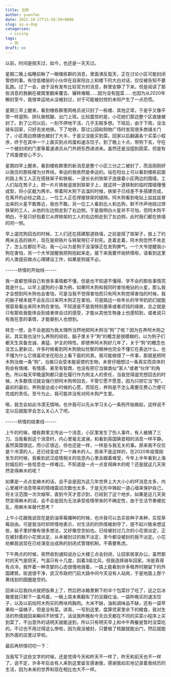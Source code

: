 ```yaml
---
title: 当狗
author: yuanfan
date: 2022-10-27T15:58:56+0800
slug: as-a-dog
categories:
  - Living
tags:
  - 狗
draft: no
---
```


以前，时间是按天过，如今，也还是一天天过。

<!--more-->

星期二晚上临睡前瞅了一眼楼栋群的消息，里面沸反盈天，正在讨论小区可能封闭管控的事。有住低楼层的小伙伴在自家阳台上和楼下的大白对话，仅仅被告知不要乱跑。过了一会，由于没有发布比较官方的消息，群里安静了下来。但是阅读了那些消息的我躺在被窝里翻来覆去、辗转难眠……因为没有囤菜……也因为从2020年解封至今，我很幸运地从没被封过，对于可能被封控的未知产生了一点恐慌。

星期三早上醒来，看到楼栋群里网格员说只封了一栋楼、其他正常，于是乎又像平常一样遛狗、排队做核酸、出门上班。比较震惊的是，小花她们那边整个区直接被封了。到了公司以后，一刻不停地干活，几乎无暇多想。下班后，由于下雨，没法骑车回家，只好去坐地铁。下了地铁，穿过公园和购物广场时发现很多商铺关门了，小区周边商铺也被封了大半，于是又没能买到菜。回家以后翻遍各个买菜小程序，终于在其中一个上面买到点鸡蛋和速冻饺子。到了晚上十点，带狗下去，守在一个被封闭的门里等着速递员从门外把东西递进来。虽然还是没囤到蔬菜，但是有了鸡蛋便安心不少。

星期四早上醒来，看到楼栋群里的新消息是整个小区三分之二被封了，而且刚刚好以我住的那栋楼为分界线，幸运的我依然是幸运的。站在阳台上可以看到楼栋前面的路上有工人正在搭铁架子和铁板，一道长长的铁架子连接着小区两边的围墙，工人们站在凳子上，把一片片铁板竖放到铁架子上，就这样一道铁制的临时围墙慢慢成型，将小区截为两半。带着阿木狗下去溜的时候，铁架子已经差不多搭建完成，在离开的必经之路上，一位工人正在焊接铁架的缝隙。阿木狗看到电钻上兹兹兹冒出来的火星不敢靠近，我也不敢。另一位工人看到怂人和怂狗，默不作声地绕过焊铁架的工人，从他的左边侧走到了右边侧，于是我明白火星并不可怕，但阿木狗不明白，于是只好抱着它从焊铁架的工人的右边侧走到了左边侧，此时我们都在铁墙的同一侧。

早上遛完狗回去的时候，工人们还在搭建那道铁墙，之前是搭了铁架子，放上了约两米五高的铁片，现在是把铁片与铁架用钉子封死。走着走着，阿木狗忽然不肯走了，怎么拉都拉不动，我一心以为是狗子没溜够正在发狗脾气。一个大爷提醒我小狗在害怕，另一个大爷提醒我把狗抱起来走。接下来我要开始矫情啦，请看到这里的人类提前做点心理建设工作，如果是狗就不必。

------矫情的开始线------

我一直都觉得自己有很多事情都不懂，但是也不知道不懂得、学不会的那些事情究竟是什么。以早上遛狗的小事为例，如果阿木狗和我同时害怕电钻的火星，那么我才会想到阿木狗也会害怕，可是当我不觉得害怕而只有阿木狗觉得害怕的时候，我的脑子根本就不会反应过来阿木狗正在害怕，可是路边一些年长的爷爷奶奶们就能很容易看出来阿木狗在害怕。不知道是不是我特别愚笨或者迟钝的缘故，总之就是只有那些我能体会到或者体会过的感受，才能从其他生物身上也感知到，或者说只有我在意的事情，才能替别人也想到。

转念一想，会不会是因为我太理所当然地把阿木狗当“狗”了呢？因为在养阿木狗之前，其实我也没什么养狗的经验，脑子里关于“狗”的概念是很模糊的，以为狗子们都天生具备忠诚、勇猛、护主的特性。即使养阿木狗好几年了，关于“狗”的概念也没怎么更新过，许多时候看到阿木狗貌似忧郁的眼神也完全不懂它在表达什么，也不懂为什么它很喜欢坐在阳台上看下面的风景。我可能做错了一件事，那就是把阿木狗当做一条“狗”，当做只会受本能驱使的生物，未曾仔细想过一条真实而具体的狗会有情绪、有情感、甚至有智商，也没有把它当做类似“家人”或者“伙伴”的角色。所以每天早晚遛狗都只是在履行作为狗主人的责任，当我觉得遛完想回去的时候，大多数情况就会强行把阿木狗带回去，不管它愿不愿意，因为只把它当“狗”。最初的最初，养狗是达成小时候的心愿，而现在，养狗是不怎么需要花费心力便可完成的责任。至今为止，我可能并没有对阿木狗产生爱。

唉，我怎会如此冷漠无情呐。也许我可以先从学习关心一条狗开始做起，这样说不定以后就能学会怎么关心人了吧。

------矫情的结束线------

上午的时候，楼栋群里又传出一个消息，小区里发生了伤人事件，有人被捅了三刀。当我看到这个消息时，内心里毫无波澜，和看到英国换首相的消息一样平静。虽然英国很远，而小区很近，但也还是一样，一样是与我无关的事。原来我不仅仅是个冷漠的人，还已经变成了一个麻木的人。原来不是这样的，在2020年疫情刚发生的时候，我看到武汉疫情相关的信息内心里会跟着难受，今年上半年看到上海封城后的一些信息也一样难过。不知道是一点一点变得麻木的呢？还是就这几天突然变得麻木的呢？

如果是一点点变麻木的话，会不会是因为这几年世界上大大小小的坏消息太多，内心里被坏消息带来的情绪震动次数也太多，于是无形中铸起一道心墙来保护自己，将关注范围一次次缩窄，直到今天才意识到，已经到了这个地步。如果是这几天突然变得麻木的话，会不会是因为无法承受疫情带来的不确定性，由于生活节奏被扰乱，用麻木来替代思考？

上午小花跟我说现在是奶油草莓播种的时候，也许我可以去买些种子来种，实现草莓自由。可是我当时却矫情地表示，对生活的的热情被剥夺了，提不起兴致来想这些，脑子里好像有很多想法，又好像空空如也。已经被封过几次的小花很淡定，正在被封着的小花很淡定，从未被封过的我不淡定，至今都没被封的我不淡定。小花劝解我说现在已经演变出成熟的封闭式管理机制，不需要焦虑。

下午两点的时候，突然收到通知说办公大楼三点会封闭，让回家居家办公。虽然那时的天气是阴天，气温只有十几度，刮着3级北风，但我选择骑车回家。冷是真得有点冷，我怀着一种贪婪的心态很慢地骑着，一路上能看到许多租界时期留下的外国建筑，街道很干净，武汉市政府门前大路中间今天没有人站岗，于是地面上那个黄线划的圆圈是空的。

回来以后我四点就把饭煮上了，然后把冰箱里剩下的半个包菜炒了吃了，这之后冰箱里就只剩下一盒鸡蛋，一碗上周末煮翻车了的豆瓣红油，一袋昨晚买的速冻饺子，以及以前给阿木狗买的两块鸡胸肉。大米不缺，油和调味品不缺，还有一袋苹果和一袋橘子，但是没有菜。讲真，一写到这里，盘算完家里余下的粮食，我对生活的热情就回来瞬间不矫情了。话说我昨晚和今天白天都在不同的买菜小程序上买到菜了，不出意外的话明天就能送到，所以只有明天早上和中午两餐是暂时没菜吃的。不过也不用过得这么惨啦，因为我没被封，只要做了核酸就能出门，然后就能到外面的店里过早啦。

最后再矫情叨叨一下：

当我写下这些文字的时候，还是觉得今天和昨天不一样了，昨天和前天也不一样了。说不定，许多年后会有人来到这里留言感谢我，感谢我如实地记录着我经历的生活，因为未来的世界和现在相比也大不一样。
